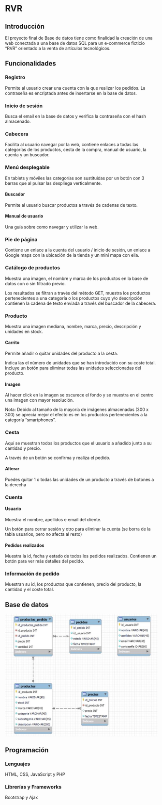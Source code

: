# RVR
## Introducción

El proyecto final de Base de datos tiene como finalidad la creación de una web conectada a una base de datos SQL para un e-commerce ficticio “RVR” orientado a la venta de artículos tecnológicos. 

## Funcionalidades

### Registro

Permite al usuario crear una cuenta con la que realizar los pedidos. La contraseña es encriptada antes de insertarse en la base de datos. 

### Inicio de sesión

Busca el email en la base de datos y verifica la contraseña con el hash almacenado. 

### Cabecera

Facilita al usuario navegar por la web, contiene enlaces a todas las categorías de los productos, cesta de la compra, manual de usuario, la cuenta y un buscador. 

### Menú desplegable

En tablets y móviles las categorías son sustituidas por un botón con 3 barras que al pulsar las despliega verticalmente. 

#### Buscador

Permite al usuario buscar productos a través de cadenas de texto. 

#### Manual de usuario

Una guía sobre como navegar y utilizar la web. 

### Pie de página

Contiene un enlace a la cuenta del usuario / inicio de sesión, un enlace a Google maps con la ubicación de la tienda y un mini mapa con ella. 

### Catálogo de productos

Muestra una imagen, el nombre y marca de los productos en la base de datos con o sin filtrado previo. 

Los resultados se filtran a través del método GET, muestra los productos pertenecientes a una categoría o los productos cuyo y/o descripción contienen la cadena de texto enviada a través del buscador de la cabecera. 

### Producto 

Muestra una imagen mediana, nombre, marca, precio, descripción y unidades en stock. 

#### Carrito

Permite añadir o quitar unidades del producto a la cesta. 

Indica las el número de unidades que se han introducido con su coste total. Incluye un botón para eliminar todas las unidades seleccionadas del producto. 

#### Imagen

Al hacer click en la imagen se oscurece el fondo y se muestra en el centro una imagen con mayor resolución. 

Nota: Debido al tamaño de la mayoría de imágenes almacenadas (300 x 300) se aprecia mejor el efecto es en los productos pertenecientes a la categoría “smartphones”. 

### Cesta

Aquí se muestran todos los productos que el usuario a añadido junto a su cantidad y precio. 

A través de un botón se confirma y realiza el pedido. 

#### Alterar 

Puedes quitar 1 o todas las unidades de un producto a través de botones a la derecha 

### Cuenta 

#### Usuario

Muestra el nombre, apellidos e email del cliente. 

Un botón para cerrar sesión y otro para eliminar la cuenta (se borra de la tabla usuarios, pero no afecta al resto) 

#### Pedidos realizados

Muestra la id, fecha y estado de todos los pedidos realizados. Contienen un botón para ver más detalles del pedido. 

### Información de pedido 

Muestran su id, los productos que contienen, precio del producto, la cantidad y el coste total.  

## Base de datos

![](img/readme/Aspose.Words.e0ccc95c-3304-4fff-ac4d-04c6e63ac249.010.jpeg)

## Programación

### Lenguajes

HTML, CSS, JavaScript y PHP 

### Librerías y Frameworks

Bootstrap y Ajax
